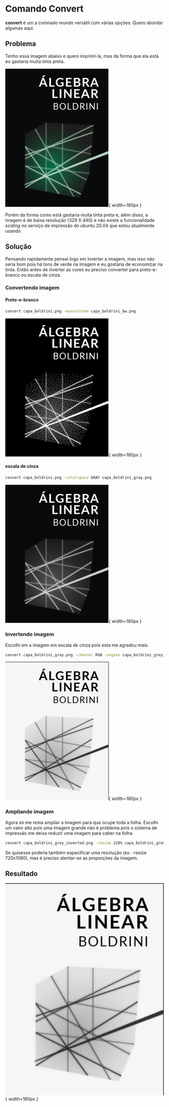 # Comando Convert

__convert__ é um a comnado mundo versátil com várias opções. Quero abordar algumas aqui.

## Problema

Tenho essa imagem abaixo e quero imprimí-la, mas da forma que ela está eu gastaria muita tinta preta.

![Capa do livro de álgebra linear por Boldrini](./resources/img/capa_boldrini.png){ width=180px }

Porém da forma como está gastaria muita tinta preta e, além disso, a imagem é de baixa resolução (329 X 440) e não 
existe a funcionalidade _scaling_ no serviço de impressão do ubuntu 20.04 que estou atualmente usando.

## Solução

Pensando rapidamente pensei logo em inverter a imagem, mas isso não seria bom pois há tons de verde na imagem e eu
gostaria de economizar na tinta. Então antes de inverter as cores eu preciso converter para preto-e-branco ou 
escala de cinza.

### Convertendo imagem

#### Preto-e-branco

```bash
convert capa_boldrini.png -monochrome capa_boldrini_bw.png
```

![Capa do Boldrini em preto-e-branco](./resources/img/capa_boldrini_bw.png){ width=180px }

#### escala de cinza

```bash
convert capa_boldrini.png -colorspace GRAY capa_boldrini_gray.png
```

![Capa do Boldrini em escala de cinza](./resources/img/capa_boldrini_gray.png){ width=180px }


### Invertendo imagem

Escolhi em a imagem em escala de cinza pois esta me agradou mais.

```bash
convert capa_boldrini_gray.png -channel RGB -negate capa_boldrini_grey_inverted.png
```

![Capa do Boldrini em escala de cinza com cores invertidas](./resources/img/capa_boldrini_gray_inverted.png){ width=180px }

### Ampliando imagem

Agora só me resta ampliar a imagem para que ocupe toda a folha. Escolhi um valor alto pois uma imagem grande não 
é problema pois o sistema de impressão me deixa reduzir uma imagem para caber na folha.

```bash
convert capa_boldrini_grey_inverted.png -resize 220% capa_boldrini_grey_inverted_scaled.png
```

Se quisesse poderia também especificar uma resolução (ex. -resize 720x1080), mas é preciso atentar-se as 
proporções da imagem.

## Resultado

![Capa do Boldrini ampliada](./resources/img/capa_boldrini_gray_inverted_scaled.png){ width=180px }

